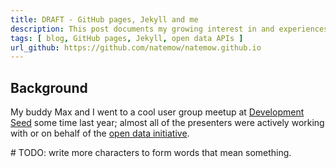 ```yaml
---
title: DRAFT - GitHub pages, Jekyll and me
description: This post documents my growing interest in and experiences learning and using GitHub pages, Jekyll and YAML Front Matter with Markdown as a pure data source.
tags: [ blog, GitHub pages, Jekyll, open data APIs ]
url_github: https://github.com/natemow/natemow.github.io
---
```


## Background

My buddy Max and I went to a cool user group meetup at [Development Seed](https://developmentseed.org/) some time last year; almost all of the presenters were actively working with or on behalf of the [open data initiative](https://project-open-data.cio.gov/).

\# TODO: write more characters to form words that mean something.
